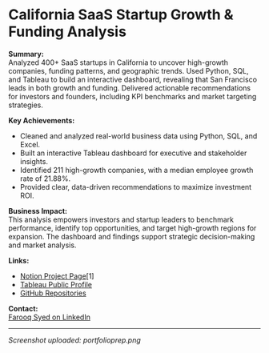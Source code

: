 # California SaaS Startup Growth & Funding Analysis

**Summary:**  
Analyzed 400+ SaaS startups in California to uncover high-growth companies, funding patterns, and geographic trends. Used Python, SQL, and Tableau to build an interactive dashboard, revealing that San Francisco leads in both growth and funding. Delivered actionable recommendations for investors and founders, including KPI benchmarks and market targeting strategies.

**Key Achievements:**  
- Cleaned and analyzed real-world business data using Python, SQL, and Excel.
- Built an interactive Tableau dashboard for executive and stakeholder insights.
- Identified 211 high-growth companies, with a median employee growth rate of 21.88%.
- Provided clear, data-driven recommendations to maximize investment ROI.

**Business Impact:**  
This analysis empowers investors and startup leaders to benchmark performance, identify top opportunities, and target high-growth regions for expansion. The dashboard and findings support strategic decision-making and market analysis.

**Links:**  
- [Notion Project Page](https://www.notion.so/California-SaaS-Startup-Growth-Funding-Analysis-220cff0b4864800a8fd6fa3315c357ab)[1]
- [Tableau Public Profile](https://public.tableau.com/app/profile/farooq.syed6811/vizzes)
- [GitHub Repositories](https://github.com/FarooqSyed0?tab=repositories)

**Contact:**  
[Farooq Syed on LinkedIn](https://www.linkedin.com/in/farooqalisyed/)

---

*Screenshot uploaded: portfolioprep.png*
